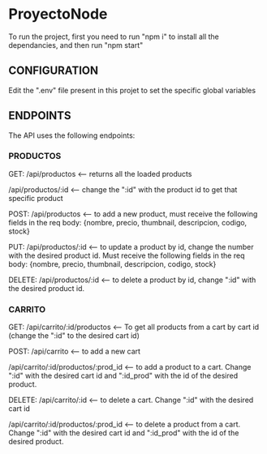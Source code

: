 # ProyectoNode

To run the project, first you need to run "npm i" to install all the dependancies, and then run "npm start"

## CONFIGURATION
Edit the ".env" file present in this projet to set the specific global variables


## ENDPOINTS

The API uses the following endpoints:

### PRODUCTOS

GET:
/api/productos  <-- returns all the loaded products 

/api/productos/:id  <-- change the ":id" with the product id to get that specific product

POST:
/api/productos   <-- to add a new product, must receive the following fields in the req body:
            {nombre, precio, thumbnail, descripcion, codigo, stock}

PUT:
/api/productos/:id  <-- to update a product by id, change the number with the desired product id. Must receive the following fields in the req body:
             {nombre, precio, thumbnail, descripcion, codigo, stock}

DELETE:
/api/productos/:id  <-- to delete a product by id, change ":id" with the desired product id.


### CARRITO

GET:
/api/carrito/:id/productos  <-- To get all products from a cart by cart id (change the ":id" to the desired cart id)

POST:
/api/carrito  <-- to add a new cart

/api/carrito/:id/productos/:prod_id  <-- to add a product to a cart. Change ":id" with the desired cart id and ":id_prod" with the id of the desired product.

DELETE:
/api/carrito/:id  <-- to delete a cart. Change ":id" with the desired cart id

/api/carrito/:id/productos/:prod_id  <-- to delete a product from a cart. Change ":id" with the desired cart id and ":id_prod" with the id of the desired product.



